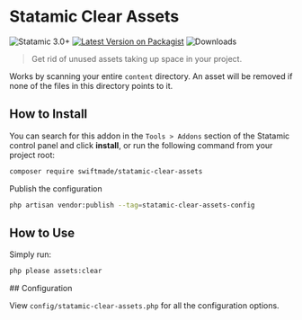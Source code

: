 # Statamic Clear Assets

![Statamic 3.0+](https://img.shields.io/badge/Statamic-3.0+-FF269E?style=for-the-badge&link=https://statamic.com)
[![Latest Version on Packagist](https://img.shields.io/packagist/v/swiftmade/statamic-clear-assets.svg?style=for-the-badge)](https://packagist.org/packages/swiftmade/statamic-clear-assets)
![Downloads](https://img.shields.io/packagist/dt/swiftmade/statamic-clear-assets?style=for-the-badge)

> Get rid of unused assets taking up space in your project.

Works by scanning your entire `content` directory. An asset will be removed if none of the files in this directory points to it.

## How to Install

You can search for this addon in the `Tools > Addons` section of the Statamic control panel and click **install**, or run the following command from your project root:

```bash
composer require swiftmade/statamic-clear-assets
```

Publish the configuration
 ```bash
 php artisan vendor:publish --tag=statamic-clear-assets-config
 ```

## How to Use

Simply run:

```bash
php please assets:clear
```

## Configuration

View `config/statamic-clear-assets.php` for all the configuration options.

